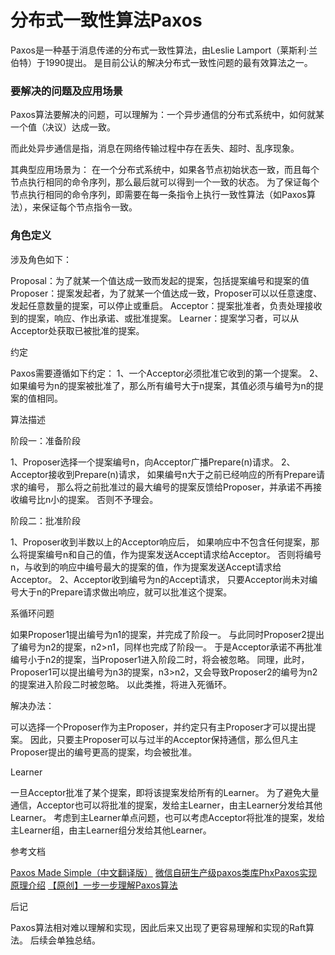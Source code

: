 # 分布式一致性算法Paxos

Paxos是一种基于消息传递的分布式一致性算法，由Leslie Lamport（莱斯利·兰伯特）于1990提出。
是目前公认的解决分布式一致性问题的最有效算法之一。

### 要解决的问题及应用场景

Paxos算法要解决的问题，可以理解为：一个异步通信的分布式系统中，如何就某一个值（决议）达成一致。
  
而此处异步通信是指，消息在网络传输过程中存在丢失、超时、乱序现象。

其典型应用场景为：
在一个分布式系统中，如果各节点初始状态一致，而且每个节点执行相同的命令序列，那么最后就可以得到一个一致的状态。
为了保证每个节点执行相同的命令序列，即需要在每一条指令上执行一致性算法（如Paxos算法），来保证每个节点指令一致。

### 角色定义

涉及角色如下：

Proposal：为了就某一个值达成一致而发起的提案，包括提案编号和提案的值
Proposer：提案发起者，为了就某一个值达成一致，Proposer可以以任意速度、发起任意数量的提案，可以停止或重启。
Acceptor：提案批准者，负责处理接收到的提案，响应、作出承诺、或批准提案。
Learner：提案学习者，可以从Acceptor处获取已被批准的提案。

约定

Paxos需要遵循如下约定：
1、一个Acceptor必须批准它收到的第一个提案。
2、如果编号为n的提案被批准了，那么所有编号大于n提案，其值必须与编号为n的提案的值相同。

算法描述

阶段一：准备阶段

1、Proposer选择一个提案编号n，向Acceptor广播Prepare(n)请求。
2、Acceptor接收到Prepare(n)请求，
如果编号n大于之前已经响应的所有Prepare请求的编号，
那么将之前批准过的最大编号的提案反馈给Proposer，并承诺不再接收编号比n小的提案。
否则不予理会。

阶段二：批准阶段

1、Proposer收到半数以上的Acceptor响应后，
如果响应中不包含任何提案，那么将提案编号n和自己的值，作为提案发送Accept请求给Acceptor。
否则将编号n，与收到的响应中编号最大的提案的值，作为提案发送Accept请求给Acceptor。
2、Acceptor收到编号为n的Accept请求，
只要Acceptor尚未对编号大于n的Prepare请求做出响应，就可以批准这个提案。

系循环问题

如果Proposer1提出编号为n1的提案，并完成了阶段一。
与此同时Proposer2提出了编号为n2的提案，n2>n1，同样也完成了阶段一。
于是Acceptor承诺不再批准编号小于n2的提案，当Proposer1进入阶段二时，将会被忽略。
同理，此时，Proposer1可以提出编号为n3的提案，n3>n2，又会导致Proposer2的编号为n2的提案进入阶段二时被忽略。
以此类推，将进入死循环。

解决办法：

可以选择一个Proposer作为主Proposer，并约定只有主Proposer才可以提出提案。
因此，只要主Proposer可以与过半的Acceptor保持通信，那么但凡主Proposer提出的编号更高的提案，均会被批准。

Learner

一旦Acceptor批准了某个提案，即将该提案发给所有的Learner。
为了避免大量通信，Acceptor也可以将批准的提案，发给主Learner，由主Learner分发给其他Learner。
考虑到主Learner单点问题，也可以考虑Acceptor将批准的提案，发给主Learner组，由主Learner组分发给其他Learner。

参考文档

[Paxos Made Simple（中文翻译版）](https://github.com/oldratlee/translations/tree/master/paxos-made-simple)
[微信自研生产级paxos类库PhxPaxos实现原理介绍](https://mp.weixin.qq.com/s?__biz=MzI4NDMyNTU2Mw==&mid=2247483695&idx=1&sn=91ea422913fc62579e020e941d1d059e#rd)
[【原创】一步一步理解Paxos算法](https://mp.weixin.qq.com/s?__biz=MjM5MDg2NjIyMA==&mid=203607654&idx=1&sn=bfe71374fbca7ec5adf31bd3500ab95a&key=8ea74966bf01cfb6684dc066454e04bb5194d780db67f87b55480b52800238c2dfae323218ee8645f0c094e607ea7e6f&ascene=1&uin=MjA1MDk3Njk1&devicetype=webwx&version=70000001&pass_ticket=2ivcW%2FcENyzkz%2FGjIaPDdMzzf%2Bberd36%2FR3FYecikmo%3D)

后记

Paxos算法相对难以理解和实现，因此后来又出现了更容易理解和实现的Raft算法。
后续会单独总结。